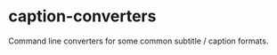 caption-converters
==================

Command line converters for some common subtitle / caption formats.
